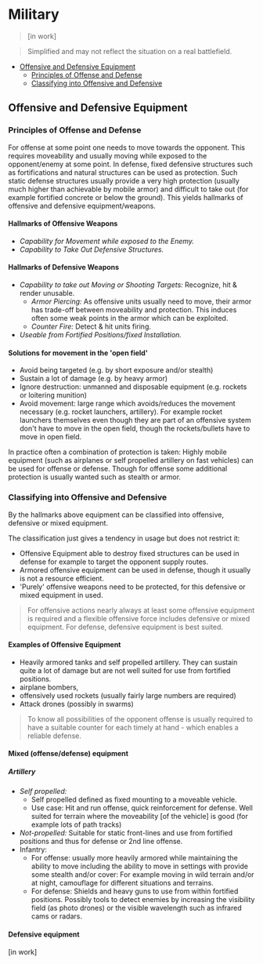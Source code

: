 
# Military
> [in work]

> Simplified and may not reflect the situation on a real battlefield.

* [Offensive and Defensive Equipment](#offensive-and-defensive-equipment)
  * [Principles of Offense and Defense](#principles-of-offense-and-defense)
  * [Classifying into Offensive and Defensive](#classifying-into-offensive-and-defensive)


## Offensive and Defensive Equipment
### Principles of Offense and Defense
For offense at some point one needs to move towards the opponent. This requires moveability and usually moving while exposed to the opponent/enemy at some point. In defense, fixed defensive structures such as fortifications and natural structures can be used as protection. Such static defense structures usually provide a very high protection (usually much higher than achievable by mobile armor) and difficult to take out (for example fortified concrete or below the ground). This yields hallmarks of offensive and defensive equipment/weapons.

#### Hallmarks of Offensive Weapons
* *Capability for Movement while exposed to the Enemy.*
* *Capability to Take Out Defensive Structures.* 

<!--todo: possibly do as table with examples-->
#### Hallmarks of Defensive Weapons
* *Capability to take out Moving or Shooting Targets:*  Recognize, hit & render unusable.  
   * *Armor Piercing:* As offensive units usually need to move, their armor has trade-off between moveability and protection. This induces often some weak points in the armor which can be exploited. <!-- add Javelins or NLAW examples-->
   * *Counter Fire:* Detect & hit units firing.
* *Useable from Fortified Positions/fixed Installation.*


#### Solutions for movement in the 'open field'
* Avoid being targeted (e.g. by short exposure and/or stealth)
* Sustain a lot of damage (e.g. by heavy armor)
* Ignore destruction: unmanned and disposable equipment (e.g. rockets or loitering munition)
* Avoid movement: large range which avoids/reduces the movement necessary (e.g. rocket launchers, artillery). For example rocket launchers themselves even though they are part of an offensive system don't have to move in the open field, though the rockets/bullets have to move in open field.

In practice often a combination of protection is taken: Highly mobile equipment (such as airplanes or self propelled artillery on fast vehicles) can be used for offense or defense. Though for offense some additional protection is usually wanted such as stealth or armor.


### Classifying into Offensive and Defensive
By the hallmarks above equipment can be classified into offensive, defensive or mixed equipment. 

The classification just gives a tendency in usage but does not restrict it:
* Offensive Equipment able to destroy fixed structures can be used in defense for example to target the opponent supply routes.
* Armored offensive equipment can be used in defense, though it usually is not a resource efficient.
* 'Purely' offensive weapons need to be protected, for this defensive or mixed equipment in used.

> For offensive actions nearly always at least some offensive equipment is required and a flexible offensive force includes defensive or mixed equipment. For defense, defensive equipment is best suited.
 

#### Examples of Offensive Equipment
* Heavily armored tanks and self propelled artillery. They can sustain quite a lot of damage but are not well suited for use from fortified positions.
* airplane bombers, 
* offensively used rockets (usually fairly large numbers are required)
* Attack drones (possibly in swarms)

> To know all possibilities of the opponent offense is usually required to have a suitable counter for each timely at hand - which enables a reliable defense.


#### Mixed (offense/defense) equipment
##### Artillery
* *Self propelled:* 
  * Self propelled defined as fixed mounting to a moveable vehicle. 
  * Use case: Hit and run offense, quick reinforcement for defense. Well suited for terrain where the moveability [of the vehicle] is good (for example lots of path tracks)
* *Not-propelled:* Suitable for static front-lines and use from fortified positions and thus for defense or 2nd line offense.
* Infantry:
  * For offense: usually more heavily armored while maintaining the ability to move including the ability to move in settings with provide some stealth and/or cover: For example moving in wild terrain and/or at night, camouflage for different situations and terrains.
  * For defense: Shields and heavy guns to use from within fortified positions. Possibly tools to detect enemies by increasing the visibility field (as photo drones) or the visible wavelength such as infrared cams or radars.



#### Defensive equipment
[in work]
